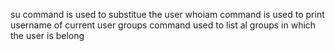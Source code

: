 su command is used to substitue the user
whoiam command is used to print username of current user 
groups command used to list al groups in which the user is belong
